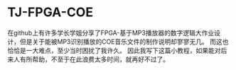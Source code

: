 # TJ-FPGA-COE
在github上有许多学长学姐分享了FPGA-基于MP3播放器的数字逻辑大作业设计，但是关于能被MP3识别播放的COE音乐文件的制作说明却寥寥无几。
而这也恰恰是一大难点，至少当时困扰了我许久。
因此我写下这篇小教程，如果能对后来人有所帮助，不至于在此浪费太多时间，就再好不过了。
